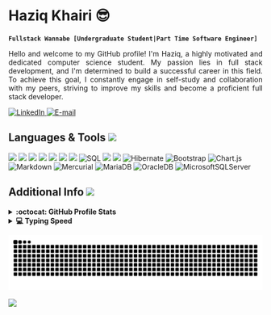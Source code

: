 <div align="center">
    <h1 align="left">Haziq Khairi 😎 </h1>
</div>

**`Fullstack Wannabe [Undergraduate Student|Part Time Software Engineer]`**

<p style='text-align: justify;'>
Hello and welcome to my GitHub profile! I'm Haziq, a highly motivated and dedicated computer science student. My passion lies in full stack development, and I'm determined to build a successful career in this field. To achieve this goal, I constantly engage in self-study and collaboration with my peers, striving to improve my skills and become a proficient full stack developer.
</p>

<p align="left">
    <a href="https://www.linkedin.com/in/HaziqKhairi/" target="_blank">
        <img alt="LinkedIn" title="Checkout My LinkedIn Profile" src="https://img.shields.io/badge/linkedin-%230077B5.svg?style=for-the-badge&logo=linkedin&logoColor=white"/>
    </a>
    <a href="mailto:ihaziqkhairi@gmail.com">
        <img alt="E-mail" title="Contact me via E-mail" src="https://img.shields.io/badge/Gmail-D14836?style=for-the-badge&logo=gmail&logoColor=white">
    </a>
</p>
	
<h2 align="left"> Languages & Tools <img src = "https://media2.giphy.com/media/QssGEmpkyEOhBCb7e1/giphy.gif?cid=ecf05e47a0n3gi1bfqntqmob8g9aid1oyj2wr3ds3mg700bl&rid=giphy.gif" width = 32px> </h2>
<div>
	<img src="https://img.shields.io/badge/java-%23ED8B00.svg?style=for-the-badge&logo=openjdk&logoColor=white">
	<img src="https://img.shields.io/badge/JavaScript-F7DF1E?style=for-the-badge&logo=javascript&logoColor=white" />
	<img src="https://img.shields.io/badge/python-3670A0?style=for-the-badge&logo=python&logoColor=ffdd54">
	<img src="https://img.shields.io/badge/php-%23777BB4.svg?style=for-the-badge&logo=php&logoColor=white">
	<img src="https://img.shields.io/badge/c++-%2300599C.svg?style=for-the-badge&logo=c%2B%2B&logoColor=white">
	<img src="https://img.shields.io/badge/HTML5-F16529?style=for-the-badge&logo=html5&logoColor=white" />
	<img src="https://img.shields.io/badge/CSS3-1572B6?style=for-the-badge&logo=css3&logoColor=white" />
	<img alt="SQL" src="https://img.shields.io/badge/Sql-018bff?style=for-the-badge&logo=microsoft-access&logoColor=white" />
	<img src="https://img.shields.io/badge/React-20232A?style=for-the-badge&logo=react&logoColor=white" />
	<img src="https://img.shields.io/badge/Node.js-43853D?style=for-the-badge&logo=node.js&logoColor=white" />
	<img alt="Hibernate" src="https://img.shields.io/badge/Hibernate-59666C?style=for-the-badge&logo=Hibernate&logoColor=white" />
	<img alt="Bootstrap" src="https://img.shields.io/badge/bootstrap-%23563D7C.svg?style=for-the-badge&logo=bootstrap&logoColor=white">
	<img alt="Chart.js" src="https://img.shields.io/badge/chart.js-F5788D.svg?style=for-the-badge&logo=chart.js&logoColor=white">
	<img alt="Markdown" src="https://img.shields.io/badge/Markdown-000000?style=for-the-badge&logo=markdown&logoColor=white" />
	<img alt="Mercurial" src="https://img.shields.io/badge/mercurial-999999.svg?style=for-the-badge&logo=mercurial&logoColor=white">
	<img alt="MariaDB" src="https://img.shields.io/badge/MariaDB-003545?style=for-the-badge&logo=mariadb&logoColor=white">
	<img alt="OracleDB" src="https://img.shields.io/badge/Oracle-F80000?style=for-the-badge&logo=oracle&logoColor=white">
	<img alt="MicrosoftSQLServer" src="https://img.shields.io/badge/Microsoft%20SQL%20Server-CC2927?style=for-the-badge&logo=microsoft%20sql%20server&logoColor=white" />
</div>

<h2> Additional Info <img src = "https://i.pinimg.com/originals/65/c4/f4/65c4f452571be1261e9c623f7da488ac.gif" width = 35px> </h2>

<details>
<summary><b>:octocat: GitHub Profile Stats</b></summary>
<br/>
<div align="center">
	<img width="400px" src="https://github-readme-stats.vercel.app/api/top-langs/?username=Kyziq&layout=compact&langs_count=12" />
</div>
</details>

<details>
<summary><b>💻 Typing Speed</b></summary>
<div align="center">
	<a href="https://monkeytype.com/profile/Kyziq">via MonkeyType</a>, Time/Words | WPM | Accuracy
	<img alt="Typing Speed" src="https://cdn.discordapp.com/attachments/737895516163145748/1110576951816630272/image.png?size=4096" width="90%"/>
</div>
</details>

<div align="center">

![snake gif](https://github.com/Kyziq/Kyziq/blob/output/github-contribution-grid-snake.svg)

</div>
 
<!-- <img src="https://komarev.com/ghpvc/?username=kyziq&label=Profile%20views&color=0e75b6&style=flat" alt="kyziq" align="center" /> -->

![](https://hit.yhype.me/github/profile?user_id=77775117)
